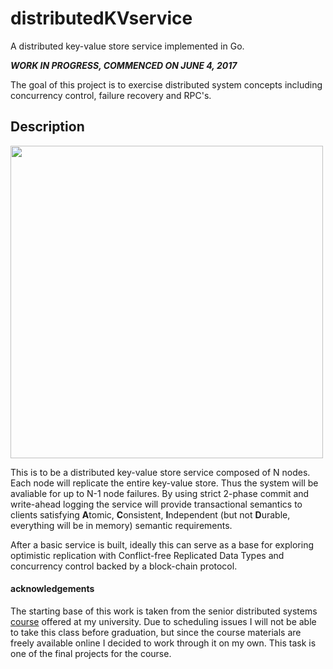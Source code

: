 # distributedKVservice
A distributed key-value store service implemented in Go.

***WORK IN PROGRESS, COMMENCED ON JUNE 4, 2017*** 

The goal of this project is to exercise distributed system concepts including concurrency control, failure recovery and RPC's.

## Description
<img src="http://www.cs.ubc.ca/~bestchai/teaching/cs416_2016w2/assign6/arch.png" width="500">

This is to be a distributed key-value store service composed of N nodes. Each node will replicate the entire key-value store. Thus the system will be avaliable for up to N-1 node failures. By using strict 2-phase commit and write-ahead logging the service will provide transactional semantics to clients satisfying **A**tomic, **C**onsistent, **I**ndependent (but not **D**urable, everything will be in memory) semantic requirements. 

After a basic service is built, ideally this can serve as a base for exploring optimistic replication with Conflict-free Replicated Data Types and concurrency control backed by a block-chain protocol.



#### acknowledgements
The starting base of this work is taken from the senior distributed systems [course](http://www.cs.ubc.ca/~bestchai/teaching/cs416_2016w2/) offered at my university. Due to scheduling issues I will not be able to take this class before graduation, but since the course materials are freely available online I decided to work through it on my own. This task is one of the final projects for the course.
